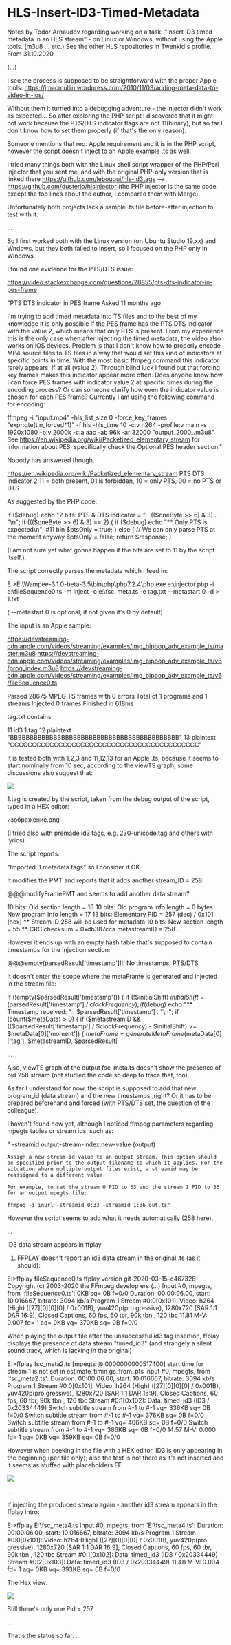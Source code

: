 # HLS-Insert-ID3-Timed-Metadata

Notes by Todor Arnaudov regarding working on a task: "Insert ID3 timed metadata in an HLS stream" - on Linux or Windows, without using the Apple tools. (m3u8 ... etc.)
 See the other HLS repositories in Twenkid's profile. From 31.10.2020

(...)

I see the process is supposed to be straightforward with the proper Apple tools: https://jmacmullin.wordpress.com/2010/11/03/adding-meta-data-to-video-in-ios/

Without them it turned into a debugging adventure - the injector didn't work as expected... So after exploring the PHP script I discovered that it might not work because the PTS/DTS indicator flags are not 11(binary), but so far I don't know how to set them properly (if that's the only reason).

Someone mentions that reg. Apple requirement and it is in the PHP script, however the script doesn't inject to an Apple example .ts as well.

I tried many things both with the Linux shell script wrapper of the PHP/Perl injector that you sent me, and with the original PHP-only version that is linked there https://github.com/lebougui/hls-id3tags --> https://github.com/dusterio/hlsinjector (the PHP injector is the same code, except the top lines about the author, I compared them with Merge).

Unfortunately both projects lack a sample .ts file before-after injection to test with it.

...

So I first worked both with the Linux version (on Ubuntu Studio 19.xx) and Wndows, but they both failed to insert, so I focused on the PHP only in Windows.

I found one evidence for the PTS/DTS issue:

https://video.stackexchange.com/questions/28855/pts-dts-indicator-in-pes-frame

"PTS DTS indicator in PES frame
Asked 11 months ago

I'm trying to add timed metadata into TS files and to the best of my knowledge it is only possible if the PES frame has the PTS DTS indicator with the value 2, which means that only PTS is present. From my experience this is the only case when after injecting the timed metadata, the video also works on iOS devices. Problem is that I don't know how to properly encode MP4 source files to TS files in a way that would set this kind of indicators at specific points in time. With the most basic ffmpeg command this indicator rarely appears, if at all (value 2). Through blind luck I found out that forcing key frames makes this indicator appear more often. Does anyone know how I can force PES frames with indicator value 2 at specific times during the encoding process? Or can someone clarify how even the indicator value is chosen for each PES frame? Currently I am using the following command for encoding:

ffmpeg -i "input.mp4" -hls_list_size 0 -force_key_frames "expr:gte(t,n_forced*1)" -f hls -hls_time 10 -c:v h264 -profile:v main  -s 1920x1080 -b:v 2000k -c:a aac -ab 96k -ar 32000 "output_2000_.m3u8"
See https://en.wikipedia.org/wiki/Packetized_elementary_stream for information about PES, specifically check the Optional PES header section."

Nobody has answered though.

https://en.wikipedia.org/wiki/Packetized_elementary_stream
PTS DTS indicator 2 11 = both present, 01 is forbidden, 10 = only PTS, 00 = no PTS or DTS

As suggested by the PHP code:

if ($debug) echo "2 bits: PTS & DTS indicator = " . (($oneByte >> 6) & 3) . "\n";
           if ((($oneByte >> 6) & 3) == 2) {
                if ($debug) echo "** Only PTS is expected\n"; #11 bin
                $ptsOnly = true;
            } else {
                // We can only parse PTS at the moment anyway
                $ptsOnly = false;
                return $response;
            }

(I am not sure yet what gonna happen if the bits are set to 11 by the script itself.).

The script correctly parses the metadata which I feed in:

E:\>E:\Wampee-3.1.0-beta-3.5\bin\php\php7.2.4\php.exe e:\injector.php  -i e:\fileSequence0.ts -m inject -o e:\fsc_meta.ts -e tag.txt --metastart 0 -d > 1.txt

( --metastart 0  is optional, if not given it's 0 by default)

The input is an Apple sample:

https://devstreaming-cdn.apple.com/videos/streaming/examples/img_bipbop_adv_example_ts/master.m3u8
https://devstreaming-cdn.apple.com/videos/streaming/examples/img_bipbop_adv_example_ts/v6/prog_index.m3u8
https://devstreaming-cdn.apple.com/videos/streaming/examples/img_bipbop_adv_example_ts/v6/fileSequence0.ts

Parsed 28675 MPEG TS frames with 0 errors
Total of 1 programs and 1 streams
Injected 0 frames
Finished in 618ms

tag.txt contains:

11 id3 1.tag
12 plaintext "BBBBBBBBBBBBBBBBBBBBBBBBBBBBBBBBBBBBBBBBBBB"
13 plaintext "CCCCCCCCCCCCCCCCCCCCCCCCCCCCCCCCCCCCCCCCCCC"

It is tested both with 1,2,3 and 11,12,13 for an Apple .ts, because it seems to start nominally from 10 sec, according to the viewTS graph; some discussions also suggest that:


<img src="https://github.com/Twenkid/HLS-Insert-ID3-Timed-Metadata/blob/main/i1.png">

1.tag is created by the script, taken from the debug output of the script, typed in a HEX editor:

изображение.png

(I tried also with premade id3 tags, e.g. 230-unicode.tag and others with lyrics).

The script reports:

"Imported 3 metadata tags" so I consider it OK.

It modifies the PMT and reports that it adds another stream_ID = 258:

@@@modifyFramePMT and seems to add another data stream?

10 bits: Old section length = 18
10 bits: Old program info length = 0 bytes
New program info length = 17
13 bits: Elementary PID = 257 (dec) / 0x101 (hex)
** Stream ID 258 will be used for metadata
10 bits: New section length = 55
** CRC checksum = 0xdb387cca
metastreamID = 258
...

However it ends up with an empty hash table that's supposed to contain timestamps for the injection section:

@@@empty(parsedResult['timestamp']!!! No timestamps, PTS/DTS

It doesn't enter the scope where the metaFrame is generated and injected in the stream file:

 if (!empty($parsedResult['timestamp'])) {
                  if (!$initialShift) $initialShift = ($parsedResult['timestamp'] / $clockFrequency);
                    if ($debug) echo "** Timestamp received: " . $parsedResult['timestamp'] . "\n";
                    if (count($metaData) > 0) {
                        if ($metastreamID && (($parsedResult['timestamp'] / $clockFrequency) - $initialShift) >= $metaData[0]['moment']) {
                            $metaFrame = generateMetaFrame($metaData[0]['tag'], $metastreamID, $parsedResult[

...

Also, viewTS graph of the output fsc_meta.ts doesn't show the presence of pid 258 stream (not studied the code so deep to trace that, too).

As far I understand for now, the script is supposed to add that new program_id (data stream) and the new timestamps ,right?  Or it has to be prepared beforehand and forced (with PTS/DTS set, the question of the colleague).

I haven't found how yet, although I noticed ffmpeg parameters regarding mpegts tables or stream ids, such as:


" -streamid output-stream-index:new-value (output)

    Assign a new stream-id value to an output stream. This option should be specified prior to the output filename to which it applies. For the situation where multiple output files exist, a streamid may be reassigned to a different value.

    For example, to set the stream 0 PID to 33 and the stream 1 PID to 36 for an output mpegts file:

    ffmpeg -i inurl -streamid 0:33 -streamid 1:36 out.ts"

However the script seems to add what it needs automatically (258 here).

...

ID3 data stream appears in ffplay

1) FFPLAY doesn't report an id3 data stream in the original .ts (as it should):

E:\>ffplay fileSequence0.ts
ffplay version git-2020-03-15-c467328 Copyright (c) 2003-2020 the FFmpeg develop
ers (...)
Input #0, mpegts, from 'fileSequence0.ts':    0KB sq=    0B f=0/0
  Duration: 00:00:06.00, start: 10.016667, bitrate: 3094 kb/s
  Program 1
    Stream #0:0[0x101]: Video: h264 (High) ([27][0][0][0] / 0x001B), yuv420p(pro
gressive), 1280x720 [SAR 1:1 DAR 16:9], Closed Captions, 60 fps, 60 tbr, 90k tbn
, 120 tbc
  11.81 M-V:  0.007 fd=   1 aq=    0KB vq=  370KB sq=    0B f=0/0


When playing the output file after the unsuccessful id3 tag insertion, ffplay displays the presence of data stream "timed_id3" (and strangely a silent sound track, which is lacking in the original)

E:\>ffplay fsc_meta2.ts
[mpegts @ 0000000000517400] start time for stream 1 is not set in estimate_timin
gs_from_pts
Input #0, mpegts, from 'fsc_meta2.ts':
  Duration: 00:00:06.00, start: 10.016667, bitrate: 3094 kb/s
  Program 1
    Stream #0:0[0x101]: Video: h264 (High) ([27][0][0][0] / 0x001B), yuv420p(pro
gressive), 1280x720 [SAR 1:1 DAR 16:9], Closed Captions, 60 fps, 60 tbr, 90k tbn
, 120 tbc
    Stream #0:1[0x102]: Data: timed_id3 (ID3  / 0x20334449)
Switch subtitle stream from #-1 to #-1 vq=  336KB sq=    0B f=0/0
Switch subtitle stream from #-1 to #-1 vq=  376KB sq=    0B f=0/0
Switch subtitle stream from #-1 to #-1 vq=  406KB sq=    0B f=0/0
Switch subtitle stream from #-1 to #-1 vq=  386KB sq=    0B f=0/0
  14.57 M-V:  0.000 fd=   1 aq=    0KB vq=  359KB sq=    0B f=0/0

However when peeking in the file with a HEX editor, ID3 is only appearing in the beginning (per file only); also the text is not there as it's not inserted and it seems as stuffed with placeholders FF.

<img src="https://github.com/Twenkid/HLS-Insert-ID3-Timed-Metadata/blob/main/i2.png">

...

If injecting the produced stream again - another id3 stream appears in the ffplay intro:

E:\>ffplay E:\fsc_meta4.ts
Input #0, mpegts, from 'E:\fsc_meta4.ts':
  Duration: 00:00:06.00, start: 10.016667, bitrate: 3094 kb/s
  Program 1
    Stream #0:0[0x101]: Video: h264 (High) ([27][0][0][0] / 0x001B), yuv420p(pro
gressive), 1280x720 [SAR 1:1 DAR 16:9], Closed Captions, 60 fps, 60 tbr, 90k tbn
, 120 tbc
    Stream #0:1[0x102]: Data: timed_id3 (ID3  / 0x20334449)
    Stream #0:2[0x103]: Data: timed_id3 (ID3  / 0x20334449)
  11.48 M-V:  0.004 fd=   1 aq=    0KB vq=  393KB sq=    0B f=0/0

The Hex view:

<img src="https://github.com/Twenkid/HLS-Insert-ID3-Timed-Metadata/blob/main/i3.png">

Still there's only one Pid = 257

...

That's the status so far.
...
